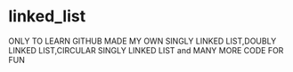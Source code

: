 # linked_list
ONLY TO LEARN GITHUB
MADE MY OWN SINGLY LINKED LIST,DOUBLY LINKED LIST,CIRCULAR SINGLY LINKED LIST and MANY MORE CODE FOR FUN
